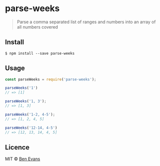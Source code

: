 # parse-weeks

> Parse a comma separated list of ranges and numbers into an array of all numbers covered

## Install

    $ npm install --save parse-weeks

## Usage

```js
const parseWeeks = require('parse-weeks');

parseWeeks('1')
// => [1]

parseWeeks('1, 3');
// => [1, 3]

parseWeeks('1-2, 4-5');
// => [1, 2, 4, 5]

parseWeeks('12-14, 4-5')
// => [12, 13, 14, 4, 5]
```

## Licence

MIT &copy; [Ben Evans](https://bencevans.io)